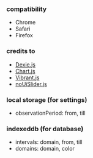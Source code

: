 ### compatibility
- Chrome
- Safari
- Firefox

### credits to
- [Dexie.js](http://dexie.org)
- [Chart.js](http://www.chartjs.org)
- [Vibrant.js](http://jariz.github.io/vibrant.js)
- [noUiSlider.js](https://refreshless.com/nouislider)

### local storage (for settings)
- observationPeriod: from, till

### indexeddb (for database)
- intervals: domain, from, till
- domains: domain, color
